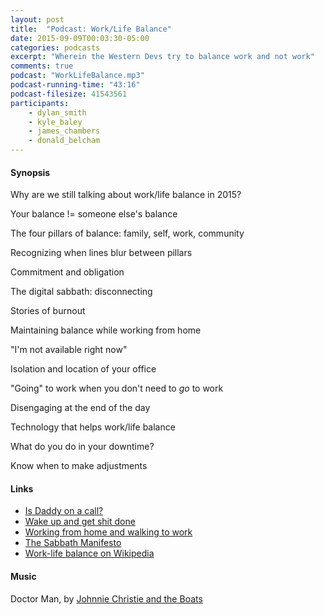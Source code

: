 ```yaml
---
layout: post
title:  "Podcast: Work/Life Balance"
date: 2015-09-09T00:03:30-05:00
categories: podcasts
excerpt: "Wherein the Western Devs try to balance work and not work"
comments: true
podcast: "WorkLifeBalance.mp3"
podcast-running-time: "43:16"
podcast-filesize: 41543561
participants: 
    - dylan_smith
    - kyle_baley
    - james_chambers
    - donald_belcham
---
```


#### Synopsis

Why are we still talking about work/life balance in 2015?

Your balance != someone else's balance

The four pillars of balance: family, self, work, community

Recognizing when lines blur between pillars

Commitment and obligation

The digital sabbath: disconnecting

Stories of burnout

Maintaining balance while working from home

"I'm not available right now"

Isolation and location of your office

"Going" to work when you don't need to *go* to work

Disengaging at the end of the day

Technology that helps work/life balance

What do you do in your downtime?

Know when to make adjustments

#### Links

* [Is Daddy on a call?](http://www.hanselman.com/blog/IsDaddyOnACallABusyLightPresenceIndicatorForLyncForMyHomeOffice.aspx)
* [Wake up and get shit done](http://jameschambers.com/2015/03/wake-up-and-get-st-done-a-practice-of-awesome/)
* [Working from home and walking to work](http://jameschambers.com/2015/03/working-from-home-and-walking-to-work-surviving-remote-work/)
* [The Sabbath Manifesto](http://www.sabbathmanifesto.org/)
* [Work-life balance on Wikipedia](https://en.wikipedia.org/wiki/Work%E2%80%93life_balance)

#### Music

Doctor Man, by [Johnnie Christie and the Boats](https://www.youtube.com/user/jwcchristie)

